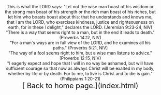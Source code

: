 <header> <title>(PVW)Favorite Verses</title> <meta content="IE=9" http-equiv="X-UA-Compatible"></meta> </header> <center> This is what the LORD says: "Let not the wise man boast of his wisdom or the strong man boast of his strength or the rich man boast of his riches, but let him who boasts boast about this: that he understands and knows me, that I am the LORD, who exercises kindness, justice and righteousness on earth, for in these I delight," declares the LORD. (Jeremiah 9:23-24, NIV) <center> "There is a way that seems right to a man, but in the end it leads to death." (Proverbs 14:12, NIV) <center> "For a man's ways are in full view of the LORD, and he examines all his paths." (Proverbs 5:21, NIV) <center> "The way of a fool seems right to him, but a wise man listens to advice." (Proverbs 12:15, NIV) <center> "I eagerly expect and hope that I will in no way be ashamed, but will have sufficient courage so that now as always Christ will be exalted in my body, whether by life or by death. For to me, to live is Christ and to die is gain." (Philippians 1:20-21) </center> </center> </center>   
  <font size="+2"> [ Back to home page.](index.html) </font>

</center></center>